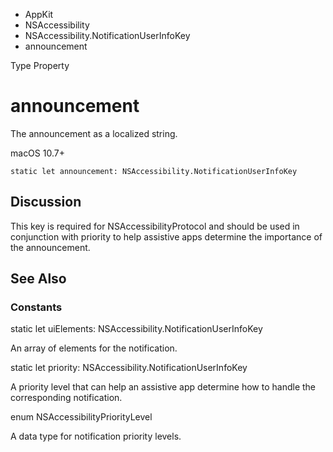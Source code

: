 

- AppKit
- NSAccessibility
- NSAccessibility.NotificationUserInfoKey
-  announcement 

Type Property

# announcement

The announcement as a localized string.

macOS 10.7+

``` source
static let announcement: NSAccessibility.NotificationUserInfoKey
```

## Discussion

This key is required for NSAccessibilityProtocol and should be used in conjunction with priority to help assistive apps determine the importance of the announcement.

## See Also

### Constants

static let uiElements: NSAccessibility.NotificationUserInfoKey

An array of elements for the notification.

static let priority: NSAccessibility.NotificationUserInfoKey

A priority level that can help an assistive app determine how to handle the corresponding notification.

enum NSAccessibilityPriorityLevel

A data type for notification priority levels.

